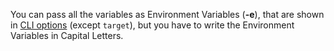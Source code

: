 You can pass all the variables as Environment Variables (**-e**), that are shown in [CLI options](../usage/quickstart.md) (except `target`), but you have to write the Environment Variables in Capital Letters.